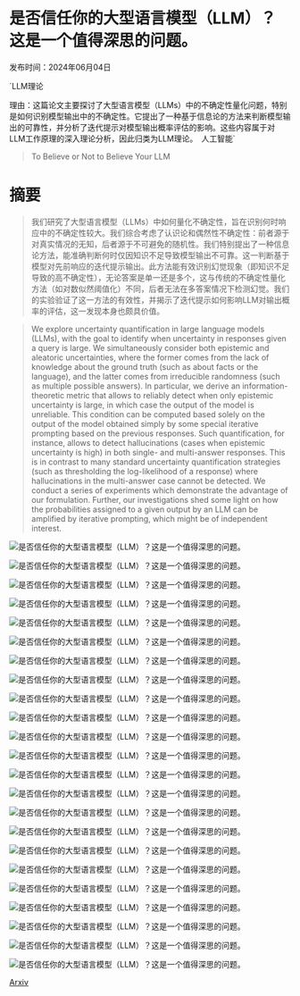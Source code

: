# 是否信任你的大型语言模型（LLM）？这是一个值得深思的问题。

发布时间：2024年06月04日

`LLM理论

理由：这篇论文主要探讨了大型语言模型（LLMs）中的不确定性量化问题，特别是如何识别模型输出中的不确定性。它提出了一种基于信息论的方法来判断模型输出的可靠性，并分析了迭代提示对模型输出概率评估的影响。这些内容属于对LLM工作原理的深入理论分析，因此归类为LLM理论。` `人工智能`

> To Believe or Not to Believe Your LLM

# 摘要

> 我们研究了大型语言模型（LLMs）中如何量化不确定性，旨在识别何时响应中的不确定性较大。我们综合考虑了认识论和偶然性不确定性：前者源于对真实情况的无知，后者源于不可避免的随机性。我们特别提出了一种信息论方法，能准确判断何时仅因知识不足导致模型输出不可靠。这一判断基于模型对先前响应的迭代提示输出。此方法能有效识别幻觉现象（即知识不足导致的高不确定性），无论答案是单一还是多个，这与传统的不确定性量化方法（如对数似然阈值化）不同，后者无法在多答案情况下检测幻觉。我们的实验验证了这一方法的有效性，并揭示了迭代提示如何影响LLM对输出概率的评估，这一发现本身也颇具价值。

> We explore uncertainty quantification in large language models (LLMs), with the goal to identify when uncertainty in responses given a query is large. We simultaneously consider both epistemic and aleatoric uncertainties, where the former comes from the lack of knowledge about the ground truth (such as about facts or the language), and the latter comes from irreducible randomness (such as multiple possible answers). In particular, we derive an information-theoretic metric that allows to reliably detect when only epistemic uncertainty is large, in which case the output of the model is unreliable. This condition can be computed based solely on the output of the model obtained simply by some special iterative prompting based on the previous responses. Such quantification, for instance, allows to detect hallucinations (cases when epistemic uncertainty is high) in both single- and multi-answer responses. This is in contrast to many standard uncertainty quantification strategies (such as thresholding the log-likelihood of a response) where hallucinations in the multi-answer case cannot be detected. We conduct a series of experiments which demonstrate the advantage of our formulation. Further, our investigations shed some light on how the probabilities assigned to a given output by an LLM can be amplified by iterative prompting, which might be of independent interest.

![是否信任你的大型语言模型（LLM）？这是一个值得深思的问题。](../../../paper_images/2406.02543/prob_London.png)

![是否信任你的大型语言模型（LLM）？这是一个值得深思的问题。](../../../paper_images/2406.02543/prob_GW.png)

![是否信任你的大型语言模型（LLM）？这是一个值得深思的问题。](../../../paper_images/2406.02543/prob_JS.png)

![是否信任你的大型语言模型（LLM）？这是一个值得深思的问题。](../../../paper_images/2406.02543/prob_Russia.png)

![是否信任你的大型语言模型（LLM）？这是一个值得深思的问题。](../../../paper_images/2406.02543/prob_harp.png)

![是否信任你的大型语言模型（LLM）？这是一个值得深思的问题。](../../../paper_images/2406.02543/prob_actor.png)

![是否信任你的大型语言模型（LLM）？这是一个值得深思的问题。](../../../paper_images/2406.02543/prob_rat.png)

![是否信任你的大型语言模型（LLM）？这是一个值得深思的问题。](../../../paper_images/2406.02543/prob_monday.png)

![是否信任你的大型语言模型（LLM）？这是一个值得深思的问题。](../../../paper_images/2406.02543/prob_name_city.png)

![是否信任你的大型语言模型（LLM）？这是一个值得深思的问题。](../../../paper_images/2406.02543/prob_name_fruit.png)

![是否信任你的大型语言模型（LLM）？这是一个值得深思的问题。](../../../paper_images/2406.02543/prob_name_drink.png)

![是否信任你的大型语言模型（LLM）？这是一个值得深思的问题。](../../../paper_images/2406.02543/prob_name_game.png)

![是否信任你的大型语言模型（LLM）？这是一个值得深思的问题。](../../../paper_images/2406.02543/x1.png)

![是否信任你的大型语言模型（LLM）？这是一个值得深思的问题。](../../../paper_images/2406.02543/PR-TriviaQA-all.png)

![是否信任你的大型语言模型（LLM）？这是一个值得深思的问题。](../../../paper_images/2406.02543/PR-AmbigQA-all.png)

![是否信任你的大型语言模型（LLM）？这是一个值得深思的问题。](../../../paper_images/2406.02543/PR-TriviaQA-WN.png)

![是否信任你的大型语言模型（LLM）？这是一个值得深思的问题。](../../../paper_images/2406.02543/PR-AmbigQA-WN.png)

![是否信任你的大型语言模型（LLM）？这是一个值得深思的问题。](../../../paper_images/2406.02543/recall-TriviaQA.png)

![是否信任你的大型语言模型（LLM）？这是一个值得深思的问题。](../../../paper_images/2406.02543/error-TriviaQA.png)

![是否信任你的大型语言模型（LLM）？这是一个值得深思的问题。](../../../paper_images/2406.02543/recall-AmbigQA.png)

![是否信任你的大型语言模型（LLM）？这是一个值得深思的问题。](../../../paper_images/2406.02543/error-AmbigQA.png)

![是否信任你的大型语言模型（LLM）？这是一个值得深思的问题。](../../../paper_images/2406.02543/x2.png)

![是否信任你的大型语言模型（LLM）？这是一个值得深思的问题。](../../../paper_images/2406.02543/x3.png)

[Arxiv](https://arxiv.org/abs/2406.02543)